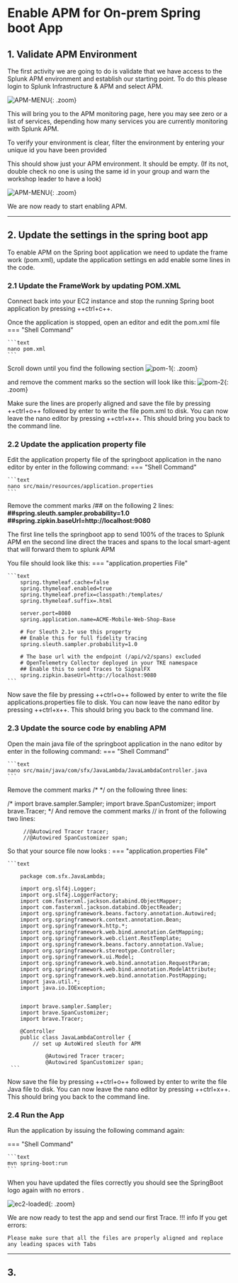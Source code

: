 # Enable APM for On-prem Spring boot App


## 1. Validate APM Environment
The first activity we are going to do is validate that we have access to the Splunk APM environment and establish our starting point.
To do this please login to Splunk Infrastructure & APM and select APM. 

![APM-MENU](../images/lambda/springboot-apm/IsAPMAvailable.png){: .zoom}

This will bring you to the APM monitoring page, here you may see zero or a list of services, depending how many services you are currently monitoring with Splunk APM.

To verify your environment is clear, filter the environment by entering your unique id you have been provided

This should show just your APM environment. It should be empty. (If its not, double check no one is using the same id in your group and warn the workshop leader to have a look)

![APM-MENU](../images/lambda/springboot-apm/APM-monitor.png){: .zoom}

We are now ready to start enabling APM.

---
## 2. Update the settings in the spring boot app
To enable APM on the Spring boot application we need to update the frame work (pom.xml), update the application settings en add enable some lines in the code.

### 2.1 Update the FrameWork by updating POM.XML

Connect back into your EC2 instance and stop the running Spring boot application by pressing ++ctrl+c++. 

Once the application is stopped, open an editor and edit the pom.xml file
=== "Shell Command"

    ```text
    nano pom.xml
    ```

Scroll down until you find the following section
![pom-1](../images/lambda/springboot-apm/pom_xml-1.png){: .zoom}

and remove the comment marks so the section will look like this:
![pom-2](../images/lambda/springboot-apm/pom_xml-2.png){: .zoom}

Make sure the lines are properly aligned and save the file by pressing ++ctrl+o++ followed by enter to write the file pom.xml to disk.
You can now leave the nano editor by pressing ++ctrl+x++. This should bring you back to the command line.

### 2.2 Update the application property file

Edit the application property file of the springboot application in the nano editor by enter in the following command:
=== "Shell Command"

    ```text
    nano src/main/resources/application.properties
    ```

Remove the comment marks /## on the following 2 lines:
**\#\#spring.sleuth.sampler.probability=1.0**
**\#\#spring.zipkin.baseUrl=http://localhost:9080**


The first line tells the springboot app to send 100% of the traces to Splunk APM  en the second line direct the traces and spans to the local smart-agent that will forward them to splunk APM

You file should look like this:
=== "application.properties File"

    ```text 
        spring.thymeleaf.cache=false
        spring.thymeleaf.enabled=true
        spring.thymeleaf.prefix=classpath:/templates/
        spring.thymeleaf.suffix=.html

        server.port=8080
        spring.application.name=ACME-Mobile-Web-Shop-Base

        # For Sleuth 2.1+ use this property
        ## Enable this for full fidelity tracing   
        spring.sleuth.sampler.probability=1.0  

        # The base url with the endpoint (/api/v2/spans) excluded
        # OpenTelemetry Collector deployed in your TKE namespace
        ## Enable this to send Traces to SignalFX
        spring.zipkin.baseUrl=http://localhost:9080 
    ```
Now save the file by pressing ++ctrl+o++ followed by enter to write the file applications.properties file to disk.
You can now leave the nano editor by pressing ++ctrl+x++. This should bring you back to the command line.


### 2.3 Update the source code by enabling APM

Open the main java file of the springboot application in the nano editor by enter in the following command:
=== "Shell Command"

    ```text
    nano src/main/java/com/sfx/JavaLambda/JavaLambdaController.java
    ```

Remove the comment marks /* */ on the following three lines:

/*
import brave.sampler.Sampler;
import brave.SpanCustomizer;
import brave.Tracer;
*/
And remove the comment marks // in front of the following two lines:

         //@Autowired Tracer tracer;
         //@Autowired SpanCustomizer span;


So that your source file now looks :
=== "application.properties File"

    ```text 
        
        package com.sfx.JavaLambda;

        import org.slf4j.Logger;
        import org.slf4j.LoggerFactory;
        import com.fasterxml.jackson.databind.ObjectMapper;
        import com.fasterxml.jackson.databind.ObjectReader;
        import org.springframework.beans.factory.annotation.Autowired;
        import org.springframework.context.annotation.Bean;
        import org.springframework.http.*;
        import org.springframework.web.bind.annotation.GetMapping;
        import org.springframework.web.client.RestTemplate;
        import org.springframework.beans.factory.annotation.Value;
        import org.springframework.stereotype.Controller;
        import org.springframework.ui.Model;
        import org.springframework.web.bind.annotation.RequestParam;
        import org.springframework.web.bind.annotation.ModelAttribute;
        import org.springframework.web.bind.annotation.PostMapping;
        import java.util.*;
        import java.io.IOException;


        import brave.sampler.Sampler;
        import brave.SpanCustomizer;
        import brave.Tracer;

        @Controller
        public class JavaLambdaController {
            // set up AutoWired sleuth for APM

                @Autowired Tracer tracer;
                @Autowired SpanCustomizer span;
     ```
Now save the file by pressing ++ctrl+o++ followed by enter to write the file Java file to disk.
You can now leave the nano editor by pressing ++ctrl+x++. This should bring you back to the command line.

### 2.4 Run the App

Run the application by issuing the following command again:

=== "Shell Command"

    ```text
    mvn spring-boot:run 
    ```
When you have updated the files correctly you should see the SpringBoot logo again with no errors .

![ec2-loaded](../images/lambda/initial_run/Springboot.png){: .zoom}

We are now ready to test the app and send our first Trace.
!!! info
    If you get errors: 
    
    Please make sure that all the files are properly aligned and replace any leading spaces with Tabs

---
## 3. 



